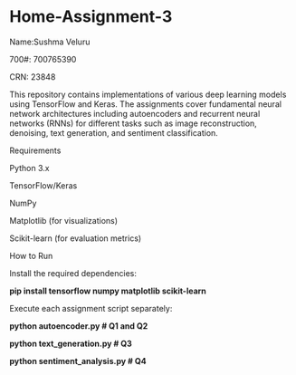 # Home-Assignment-3

Name:Sushma Veluru

700#: 700765390

CRN: 23848

This repository contains implementations of various deep learning models using TensorFlow and Keras. The assignments cover fundamental neural network architectures including autoencoders and recurrent neural networks (RNNs) for different tasks such as image reconstruction, denoising, text generation, and sentiment classification.

Requirements

Python 3.x

TensorFlow/Keras

NumPy

Matplotlib (for visualizations)

Scikit-learn (for evaluation metrics)

How to Run

Install the required dependencies:

**pip install tensorflow numpy matplotlib scikit-learn**

Execute each assignment script separately:

**python autoencoder.py   # Q1 and Q2**

**python text_generation.py   # Q3**


**python sentiment_analysis.py   # Q4**
